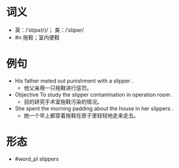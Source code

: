 # 词义
- 英：/ˈslɪpə(r)/； 美：/ˈslɪpər/
- #n 拖鞋；室内便鞋
# 例句
- His father meted out punishment with a slipper .
	- 他父亲用一只拖鞋进行惩罚。
- Objective To study the slipper contamination in operation room .
	- 目的研究手术室拖鞋污染的情况。
- She spent the morning padding about the house in her slippers .
	- 她一个早上都穿着拖鞋在房子里轻轻地走来走去。
# 形态
- #word_pl slippers
